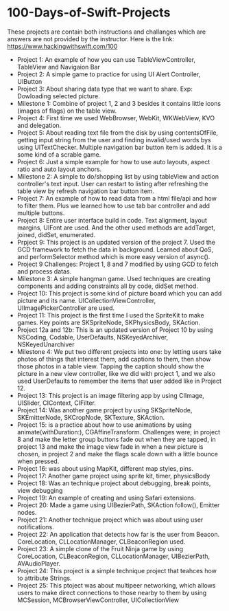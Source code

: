 # 100-Days-of-Swift-Projects
These projects are contain both instructions and challanges which are answers are not provided by the instructor. Here is the link: 
https://www.hackingwithswift.com/100
 - Project 1: An example of how you can use TableViewController, TableView and Navigaion Bar 
 - Project 2: A simple game to practice for using UI Alert Controller, UIButton
 - Project 3: About sharing data type that we want to share. Exp: Dowloading selected picture.
 - Milestone 1: Combine of project 1, 2 and 3 besides it contains little icons (images of flags) on the table view.
 - Project 4: First time we used WebBrowser, WebKit, WKWebView, KVO and delegation. 
 - Project 5: About reading text file from the disk by using contentsOfFile, getting input string from the user and finding invalid/used words bys using UITextChecker. Multiple navigation bar button item is added. It is a some kind of a scrable game.
 - Project 6: Just a simple example for how to use auto layouts, aspect ratio and auto layout anchors.
 - Milestone 2: A simple to do/shopping list by using tableView and action controller's text input. User can restart to listing after refreshing the table view by refresh navigation bar button item. 
 - Project 7: An example of how to read data from a html file/api and how to filter them. Plus we learned how to use tab bar controller and add multiple buttons.
 - Project 8: Entire user interface build in code. Text alignment, layout margins, UIFont are used. And the other used methods are addTarget, joined, didSet, enumerated.
 - Prpject 9: This project is an updated version of the project 7. Used the GCD framework to fetch the data in background. Learned about QoS, and performSelector method which is more easy version of async().
 - Project 9 Challenges: Project 1, 8 and 7 modified by using GCD to fetch and process datas.
 - Milestone 3: A simple hangman game. Used techniques are creating components and adding constraints all by code, didSet method.
 - Project 10: This project is some kind of picture board which you can add picture and its name. UICollectionViewController, UIImagePickerController are used.
 - Project 11: This project is the first time I used the SpriteKit to make games. Key points are SKSpriteNode, SKPhysicsBody, SKAction.
 - Project 12a and 12b: This is an updated version of Project 10 by using NSCoding, Codable, UserDefaults, NSKeyedArchiver, NSKeyedUnarchiver
 - Milestone 4: We put two different projects into one: by letting users take photos of things that interest them, add captions to them, then show those photos in a table view. Tapping the caption should show the picture in a new view controller, like we did with project 1, and we also used UserDefaults to remember the items that user added like in Project 12.
 - Project 13: This project is an image filtering app by using CIImage, UISlider, CIContext, CIFilter.
 - Project 14: Was another game project by using SKSpriteNode, SKEmitterNode, SKCropNode, SKTexture, SKAction.
 - Project 15: is a practice about how to use animations by using animate(withDuration:), CGAffineTransform. Challenges were; in project 8 and make the letter group buttons fade out when they are tapped, in project 13 and make the image view fade in when a new picture is chosen, in project 2 and make the flags scale down with a little bounce when pressed.
 - Project 16: was about using MapKit, different map styles, pins.
 - Project 17: Another game project using sprite kit, timer, physicsBody
 - Project 18: Was an technique project about debugging, break points, view debugging
 - Project 19: An example of creating and using Safari extensions.
 - Project 20: Made a game using UIBezierPath, SKAction follow(), Emitter nodes.
 - Project 21: Another technique project which was about using user notifications.
 - Project 22: An application that detects how far is the user from Beacon. CoreLocation, CLLocationManager, CLBeaconRegion used.
 - Project 23: A simple clone of the Fruit Ninja game by using CoreLocation, CLBeaconRegion, CLLocationManager, UIBezierPath, AVAudioPlayer.
 - Project 24: This project is a simple technique project that teahces how to attribute Strings.
 - Project 25: This ptoject was about multipeer networking, which allows users to make direct connections to those nearby to them by using MCSession, MCBrowserViewController, UICollectionView

